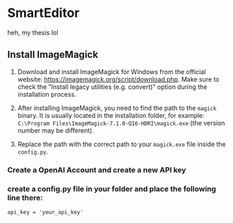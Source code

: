 # SmartEditor
heh, my thesis
lol

## Install ImageMagick 

1. Download and install ImageMagick for Windows from the official website: https://imagemagick.org/script/download.php. Make sure to check the "Install legacy utilities (e.g. convert)" option during the installation process.

2. After installing ImageMagick, you need to find the path to the `magick` binary. It is usually located in the installation folder, for example: `C:\Program Files\ImageMagick-7.1.0-Q16-HDRI\magick.exe` (the version number may be different).

3. Replace the path with the correct path to your `magick.exe` file inside the `config.py`.


### Create a OpenAI Account and create a new API key
### create a config.py file in your folder and place the following line there:
```
api_key = 'your_api_key'
```